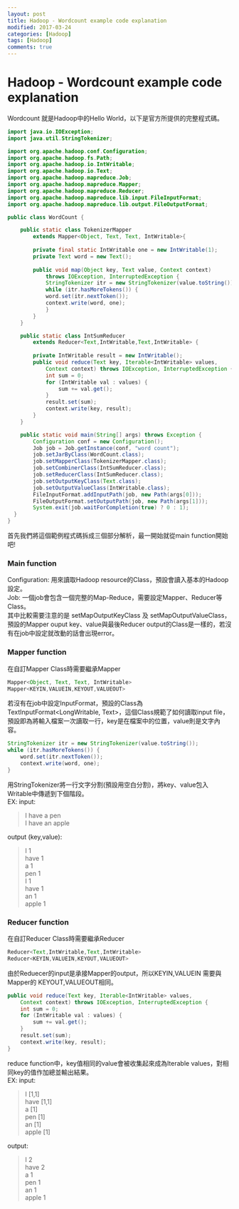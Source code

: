 ```yaml
---
layout: post
title: Hadoop - Wordcount example code explanation
modified: 2017-03-24
categories: [Hadoop]
tags: [Hadoop]
comments: true
---
```



# Hadoop - Wordcount example code explanation
Wordcount 就是Hadoop中的Hello World，以下是官方所提供的完整程式碼。
```Java
import java.io.IOException;
import java.util.StringTokenizer;

import org.apache.hadoop.conf.Configuration;
import org.apache.hadoop.fs.Path;
import org.apache.hadoop.io.IntWritable;
import org.apache.hadoop.io.Text;
import org.apache.hadoop.mapreduce.Job;
import org.apache.hadoop.mapreduce.Mapper;
import org.apache.hadoop.mapreduce.Reducer;
import org.apache.hadoop.mapreduce.lib.input.FileInputFormat;
import org.apache.hadoop.mapreduce.lib.output.FileOutputFormat;

public class WordCount {

    public static class TokenizerMapper
        extends Mapper<Object, Text, Text, IntWritable>{
        
        private final static IntWritable one = new IntWritable(1);
        private Text word = new Text();
    
        public void map(Object key, Text value, Context context)
            throws IOException, InterruptedException {
            StringTokenizer itr = new StringTokenizer(value.toString());
            while (itr.hasMoreTokens()) {
            word.set(itr.nextToken());
            context.write(word, one);
            }
        }
    }

    public static class IntSumReducer
        extends Reducer<Text,IntWritable,Text,IntWritable> {
        
        private IntWritable result = new IntWritable();
        public void reduce(Text key, Iterable<IntWritable> values,
            Context context) throws IOException, InterruptedException {
            int sum = 0;
            for (IntWritable val : values) {
                sum += val.get();
            }
            result.set(sum);
            context.write(key, result);
        }
    }

    public static void main(String[] args) throws Exception {
        Configuration conf = new Configuration();
        Job job = Job.getInstance(conf, "word count");
        job.setJarByClass(WordCount.class);
        job.setMapperClass(TokenizerMapper.class);
        job.setCombinerClass(IntSumReducer.class);
        job.setReducerClass(IntSumReducer.class);
        job.setOutputKeyClass(Text.class);
        job.setOutputValueClass(IntWritable.class);
        FileInputFormat.addInputPath(job, new Path(args[0]));
        FileOutputFormat.setOutputPath(job, new Path(args[1]));
        System.exit(job.waitForCompletion(true) ? 0 : 1);
  }
}
```
首先我們將這個範例程式碼拆成三個部分解析，最一開始就從main function開始吧!
### Main function

Configuration: 用來讀取Hadoop resource的Class，預設會讀入基本的Hadoop設定。  
Job: 一個job會包含一個完整的Map-Reduce，需要設定Mapper、Reducer等Class。  
其中比較需要注意的是 setMapOutputKeyClass 及 setMapOutputValueClass，預設的Mapper ouput key、value與最後Reducer output的Class是一樣的，若沒有在job中設定就改動的話會出現error。  

### Mapper function

在自訂Mapper Class時需要繼承Mapper
```java
Mapper<Object, Text, Text, IntWritable>
Mapper<KEYIN,VALUEIN,KEYOUT,VALUEOUT>
```
若沒有在job中設定InputFormat，預設的Class為TextInputFormat<LongWritable, Text>，這個Class規範了如何讀取input file，預設即為將輸入檔案一次讀取一行，key是在檔案中的位置，value則是文字內容。

```java
StringTokenizer itr = new StringTokenizer(value.toString());
while (itr.hasMoreTokens()) {
    word.set(itr.nextToken());
    context.write(word, one);
}
```
用StringTokenizer將一行文字分割(預設用空白分割)，將key、value包入Writable中傳遞到下個階段。  
EX:
input: 
> I have a pen  
> I have an apple  

output (key,value):
> I  1  
> have  1  
> a  1  
> pen  1  
> I  1  
> have  1  
> an  1  
> apple  1  

### Reducer function

在自訂Reducer Class時需要繼承Reducer
```java
Reducer<Text,IntWritable,Text,IntWritable>
Reducer<KEYIN,VALUEIN,KEYOUT,VALUEOUT>
```
由於Reduecer的input是承接Mapper的output，所以KEYIN,VALUEIN 需要與 Mapper的 KEYOUT,VALUEOUT相同。  
```java
public void reduce(Text key, Iterable<IntWritable> values,
    Context context) throws IOException, InterruptedException {
    int sum = 0;
    for (IntWritable val : values) {
        sum += val.get();
    }
    result.set(sum);
    context.write(key, result);
}
```
reduce function中，key值相同的value會被收集起來成為Iterable<IntWritable> values，對相同key的值作加總並輸出結果。  
EX:
input:
> I  [1,1]  
> have  [1,1]  
> a  [1]  
> pen  [1]  
> an  [1]  
> apple  [1]  

output:
> I  2  
> have  2  
> a  1  
> pen  1  
> an  1  
> apple  1  



